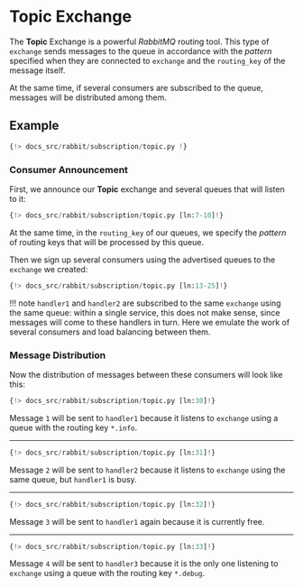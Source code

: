 # Topic Exchange

The **Topic** Exchange is a powerful *RabbitMQ* routing tool. This type of `exchange` sends messages to the queue in accordance with the *pattern* specified when they are connected to `exchange` and the `routing_key` of the message itself.

At the same time, if several consumers are subscribed to the queue, messages will be distributed among them.

## Example

```python linenums="1"
{!> docs_src/rabbit/subscription/topic.py !}
```

### Consumer Announcement

First, we announce our **Topic** exchange and several queues that will listen to it:

```python linenums="7" hl_lines="1 3-4"
{!> docs_src/rabbit/subscription/topic.py [ln:7-10]!}
```

At the same time, in the `routing_key` of our queues, we specify the *pattern* of routing keys that will be processed by this queue.

Then we sign up several consumers using the advertised queues to the `exchange` we created:

```python linenums="13" hl_lines="1 6 11"
{!> docs_src/rabbit/subscription/topic.py [ln:13-25]!}
```

!!! note
    `handler1` and `handler2` are subscribed to the same `exchange` using the same queue:
    within a single service, this does not make sense, since messages will come to these handlers in turn.
    Here we emulate the work of several consumers and load balancing between them.

### Message Distribution

Now the distribution of messages between these consumers will look like this:

```python linenums="30"
{!> docs_src/rabbit/subscription/topic.py [ln:30]!}
```

Message `1` will be sent to `handler1` because it listens to `exchange` using a queue with the routing key `*.info`.

---

```python linenums="31"
{!> docs_src/rabbit/subscription/topic.py [ln:31]!}
```

Message `2` will be sent to `handler2` because it listens to `exchange` using the same queue, but `handler1` is busy.

---

```python linenums="32"
{!> docs_src/rabbit/subscription/topic.py [ln:32]!}
```

Message `3` will be sent to `handler1` again because it is currently free.

---

```python linenums="33"
{!> docs_src/rabbit/subscription/topic.py [ln:33]!}
```

Message `4` will be sent to `handler3` because it is the only one listening to `exchange` using a queue with the routing key `*.debug`.
